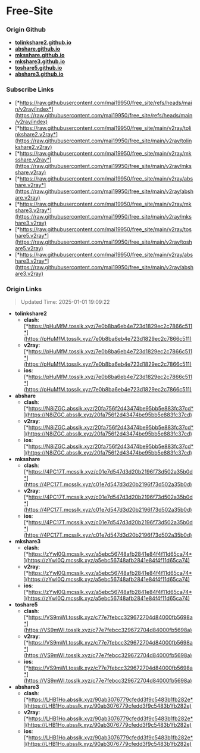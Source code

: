 # Free-Site

### Origin Github

- [**tolinkshare2.github.io**](https://github.com/tolinkshare2/tolinkshare2.github.io)
- [**abshare.github.io**](https://github.com/abshare/abshare.github.io)
- [**mksshare.github.io**](https://github.com/mksshare/mksshare.github.io)
- [**mkshare3.github.io**](https://github.com/mkshare3/mkshare3.github.io)
- [**toshare5.github.io**](https://github.com/toshare5/toshare5.github.io)
- [**abshare3.github.io**](https://github.com/abshare3/abshare3.github.io)

### Subscribe Links

- [*https://raw.githubusercontent.com/mai19950/free_site/refs/heads/main/v2ray/index*](https://raw.githubusercontent.com/mai19950/free_site/refs/heads/main/v2ray/index)
- [*https://raw.githubusercontent.com/mai19950/free_site/main/v2ray/tolinkshare2.v2ray*](https://raw.githubusercontent.com/mai19950/free_site/main/v2ray/tolinkshare2.v2ray)
- [*https://raw.githubusercontent.com/mai19950/free_site/main/v2ray/mksshare.v2ray*](https://raw.githubusercontent.com/mai19950/free_site/main/v2ray/mksshare.v2ray)
- [*https://raw.githubusercontent.com/mai19950/free_site/main/v2ray/abshare.v2ray*](https://raw.githubusercontent.com/mai19950/free_site/main/v2ray/abshare.v2ray)
- [*https://raw.githubusercontent.com/mai19950/free_site/main/v2ray/mkshare3.v2ray*](https://raw.githubusercontent.com/mai19950/free_site/main/v2ray/mkshare3.v2ray)
- [*https://raw.githubusercontent.com/mai19950/free_site/main/v2ray/toshare5.v2ray*](https://raw.githubusercontent.com/mai19950/free_site/main/v2ray/toshare5.v2ray)
- [*https://raw.githubusercontent.com/mai19950/free_site/main/v2ray/abshare3.v2ray*](https://raw.githubusercontent.com/mai19950/free_site/main/v2ray/abshare3.v2ray)

### Origin Links

> Updated Time: 2025-01-01 19:09:22

- **tolinkshare2**
  - **clash**: [*https://pHuMfM.tosslk.xyz/7e0b8ba6eb4e723d1829ec2c7866c511*](https://pHuMfM.tosslk.xyz/7e0b8ba6eb4e723d1829ec2c7866c511)
  - **v2ray**: [*https://pHuMfM.tosslk.xyz/7e0b8ba6eb4e723d1829ec2c7866c511*](https://pHuMfM.tosslk.xyz/7e0b8ba6eb4e723d1829ec2c7866c511)
  - **ios**: [*https://pHuMfM.tosslk.xyz/7e0b8ba6eb4e723d1829ec2c7866c511*](https://pHuMfM.tosslk.xyz/7e0b8ba6eb4e723d1829ec2c7866c511)
- **abshare**
  - **clash**: [*https://N8iZGC.absslk.xyz/20fa756f2d43474be95bb5e883fc37cd*](https://N8iZGC.absslk.xyz/20fa756f2d43474be95bb5e883fc37cd)
  - **v2ray**: [*https://N8iZGC.absslk.xyz/20fa756f2d43474be95bb5e883fc37cd*](https://N8iZGC.absslk.xyz/20fa756f2d43474be95bb5e883fc37cd)
  - **ios**: [*https://N8iZGC.absslk.xyz/20fa756f2d43474be95bb5e883fc37cd*](https://N8iZGC.absslk.xyz/20fa756f2d43474be95bb5e883fc37cd)
- **mksshare**
  - **clash**: [*https://4PC17T.mcsslk.xyz/c01e7d547d3d20b2196f73d502a35b0d*](https://4PC17T.mcsslk.xyz/c01e7d547d3d20b2196f73d502a35b0d)
  - **v2ray**: [*https://4PC17T.mcsslk.xyz/c01e7d547d3d20b2196f73d502a35b0d*](https://4PC17T.mcsslk.xyz/c01e7d547d3d20b2196f73d502a35b0d)
  - **ios**: [*https://4PC17T.mcsslk.xyz/c01e7d547d3d20b2196f73d502a35b0d*](https://4PC17T.mcsslk.xyz/c01e7d547d3d20b2196f73d502a35b0d)
- **mkshare3**
  - **clash**: [*https://zYwl0Q.mcsslk.xyz/a5ebc56748afb2841e84f4f11d65ca74*](https://zYwl0Q.mcsslk.xyz/a5ebc56748afb2841e84f4f11d65ca74)
  - **v2ray**: [*https://zYwl0Q.mcsslk.xyz/a5ebc56748afb2841e84f4f11d65ca74*](https://zYwl0Q.mcsslk.xyz/a5ebc56748afb2841e84f4f11d65ca74)
  - **ios**: [*https://zYwl0Q.mcsslk.xyz/a5ebc56748afb2841e84f4f11d65ca74*](https://zYwl0Q.mcsslk.xyz/a5ebc56748afb2841e84f4f11d65ca74)
- **toshare5**
  - **clash**: [*https://VS9mWI.tosslk.xyz/c77e7febcc329672704d84000fb5698a*](https://VS9mWI.tosslk.xyz/c77e7febcc329672704d84000fb5698a)
  - **v2ray**: [*https://VS9mWI.tosslk.xyz/c77e7febcc329672704d84000fb5698a*](https://VS9mWI.tosslk.xyz/c77e7febcc329672704d84000fb5698a)
  - **ios**: [*https://VS9mWI.tosslk.xyz/c77e7febcc329672704d84000fb5698a*](https://VS9mWI.tosslk.xyz/c77e7febcc329672704d84000fb5698a)
- **abshare3**
  - **clash**: [*https://LHB1Ho.absslk.xyz/90ab3076779cfedd3f9c5483b1fb282e*](https://LHB1Ho.absslk.xyz/90ab3076779cfedd3f9c5483b1fb282e)
  - **v2ray**: [*https://LHB1Ho.absslk.xyz/90ab3076779cfedd3f9c5483b1fb282e*](https://LHB1Ho.absslk.xyz/90ab3076779cfedd3f9c5483b1fb282e)
  - **ios**: [*https://LHB1Ho.absslk.xyz/90ab3076779cfedd3f9c5483b1fb282e*](https://LHB1Ho.absslk.xyz/90ab3076779cfedd3f9c5483b1fb282e)
